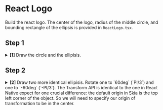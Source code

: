 # React Logo

Build the react logo.
The center of the logo, radius of the middle circle, and bounding rectangle of the ellipsis is provided in `ReactLogo.tsx`.

## Step 1 

<details>
<summary><b>[1]</b> Draw the circle and the ellipisis.</summary>

```tsx
<Circle c={center} color={c1} r={r} />
<Oval rect={rct} color={c1} style="stroke" strokeWidth={strokeWidth} />
```
</details>

## Step 2

<details>
<summary><b>[2]</b> Draw two more identical ellipisis.
Rotate one to `60deg` (`PI/3`) and one to `-60deg` (`-PI/3`).
The Transform API is identical to the one in React Native expect for one crucial difference:
the default origin in Skia is the top left corner of the object.
So we will need to specify our origin of transformation to be in the center.
</summary>

```tsx
<Group transform={[{ rotate: -Math.PI / 3 }]} origin={center}>
  <Oval rect={rct} color={c1} style="stroke" strokeWidth={strokeWidth} />
</Group>
<Group transform={[{ rotate: Math.PI / 3 }]} origin={center}>
  <Oval rect={rct} color={c1} style="stroke" strokeWidth={strokeWidth} />
</Group>
```
</details>


